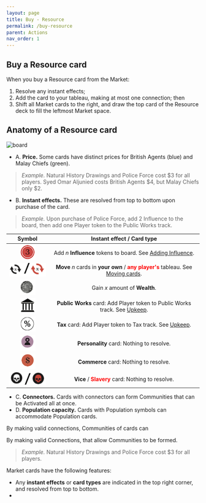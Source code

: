 ```yaml
---
layout: page
title: Buy - Resource
permalink: /buy-resource
parent: Actions
nav_order: 1
---
```


## Buy a Resource card

When you buy a Resource card from the Market:

1. Resolve any instant effects;
2. Add the card to your tableau, making at most one connection; then
3. Shift all Market cards to the right, and draw the top card of the Resource deck to fill the leftmost Market space.

## Anatomy of a Resource card

![board](https://www.dropbox.com/s/979czyrhm98l2e9/resource_card_anatomy.png?dl=1)

- A. **Price.** Some cards have distinct prices for British Agents (blue) and Malay Chiefs (green).
> *Example.* Natural History Drawings and Police Force cost $3 for all players. Syed Omar Aljunied costs British Agents $4, but Malay Chiefs only $2.
- B. **Instant effects.** These are resolved from top to bottom upon purchase of the card.
> *Example.* Upon purchase of Police Force, add 2 Influence to the board, then add one Player token to the Public Works track.

| Symbol | Instant effect / Card type |
| :---: | :---: |
| ![Influence](https://github.com/mosquitogames/1819rulebook/blob/main/img/influence.png?raw=true) | Add *n* **Influence** tokens to board. See [Adding Influence](/concepts#placing-influence). |
| ![Move](https://github.com/mosquitogames/1819rulebook/blob/main/img/move.png?raw=true) | **Move** *n* cards in **your own** / <span style="color:red"><strong>any player's</strong></span> tableau. See [Moving cards](/concepts#moving-cards). |
| ![Wealth](https://github.com/mosquitogames/1819rulebook/blob/main/img/wealth.png?raw=true) | Gain *x* amount of **Wealth**. |
| ![Public Work](https://github.com/mosquitogames/1819rulebook/blob/main/img/public_works.png?raw=true) | **Public Works** card: Add Player token to Public Works track. See [Upkeep](/sequence-of-play#4-upkeep-phase). |
| ![Tax](https://github.com/mosquitogames/1819rulebook/blob/main/img/tax.png?raw=true) | **Tax** card: Add Player token to Tax track. See [Upkeep](/sequence-of-play#4-upkeep-phase). |
| ![Personality](https://github.com/mosquitogames/1819rulebook/blob/main/img/personality.png?raw=true) | **Personality** card: Nothing to resolve. |
| ![Commerce](https://github.com/mosquitogames/1819rulebook/blob/main/img/commerce.png?raw=true) | **Commerce** card: Nothing to resolve. |
| ![Vice and Slavery](https://github.com/mosquitogames/1819rulebook/blob/main/img/vice_slavery.png?raw=true) | **Vice** / <span style="color:red"><strong>Slavery</strong></span> card: Nothing to resolve. |

- C. **Connectors.** Cards with connectors can form Communities that can be Activated all at once.
- D. **Population capacity.** Cards with Population symbols can accommodate Population cards. 

By making valid connections, Communities of cards can 

By making valid Connections,  that allow Communities to be formed.



> *Example.* Natural History Drawings and Police Force cost $3 for all players. 

Market cards have the following features:
- Any **instant effects** or **card types** are indicated in the top right corner, and resolved from top to bottom.
- 
